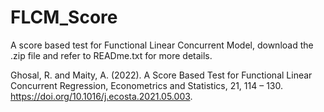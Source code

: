 # FLCM_Score
A score based test for Functional Linear Concurrent Model, download the .zip file and refer to READme.txt for more details.

Ghosal, R. and Maity, A. (2022). A Score Based Test for Functional Linear Concurrent Regression, Econometrics and Statistics, 21, 114 – 130. https://doi.org/10.1016/j.ecosta.2021.05.003.

